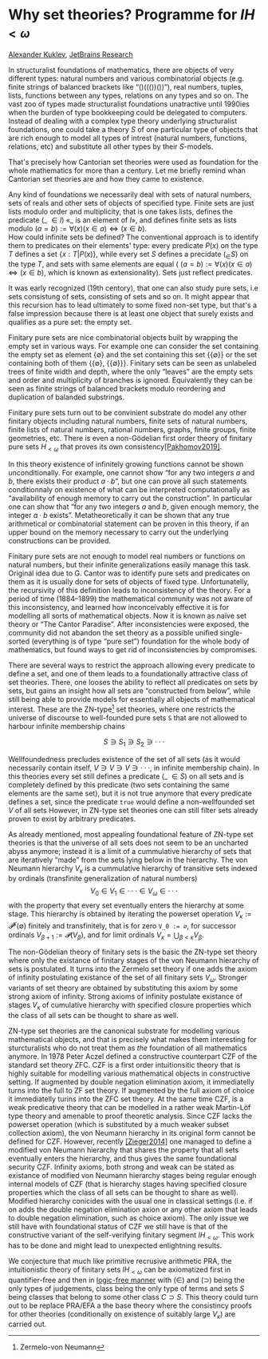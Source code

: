 Why set theories? Programme for $IH_{<ω}$
=========================================

[author]: mailto:a@kuklev.com "Alexander Kuklev, JetBrains Research"
[Alexander Kuklev](mailto:a@kuklev.com), [JetBrains Research](https://research.jetbrains.org/researchers/alexander.kuklev/)

In structuralist foundations of mathematics, there are objects of very different types:
natural numbers and various combinatorial objects (e.g. finite strings of balanced brackets like
“()((())())”), real numbers, tuples, lists, functions between any types, relations on any types
and so on. The vast zoo of types made structuralist foundations unatractive until 1990ies when
the burden of type bookkeeping could be delegated to computers. Instead of dealing with a complex
type theory underlying structuralist foundations, one could take a theory $S$ of one particular
type of objects that are rich enough to model all types of intrest (natural numbers, functions,
relations, etc) and substitute all other types by their $S$-models.

That's precisely how Cantorian set theories were used as foundation for the whole mathematics
for more than a century. Let me briefly remind whan Cantorian set theories are and how they
came to existence.

Any kind of foundations we necessarily deal with sets of natural numbers, sets of reals and other
sets of objects of specified type. Finite sets are just lists modulo order and multiplicity, that
is one takes lists, defines the predicate (_ $∈ l$) «_ is an element of $l$», and defines finite
sets as lists modulo $(a = b) := ∀(x) (x ∈ a) ⇔ (x ∈ b)$.  
How could infinite sets be defined? The conventional approach is to identify them to predicates on
their elements' type: every predicate $P(x)$ on the type $T$ defines a set $\{x : T | P(x) \}$, while
every set $S$ defines a precidate $(_ ∈ S)$ on the type $T$, and sets with same elements are equal
( $(a = b) := ∀(x) (x ∈ a) ⇔ (x ∈ b)$, which is known as extensionality). Sets just reflect predicates.

It was early recognized (19th centory), that one can also study pure sets, i.e sets
consistung of sets, consisting of sets and so on. It might appear that this recursion has
to lead ultimately to some fixed non-set type, but that's a false impression because there is
at least one object that surely exists and qualifies as a pure set: the empty set.

Finitary pure sets are nice combinatorial objects built by wrapping the empty set in various
ways. For example one can consider the set containing the empty set as element {∅} and the
set containing this set {{∅}} or the set containing both of them {{∅}, {{∅}}}. Finitary
sets can be seen as unlabeled trees of finite width and depth, where the only “leaves” are
the empty sets and order and multiplicity of branches is ignored. Equivalently they can be
seen as finite strings of balanced brackets modulo reordering and duplication of balanded
substrings.

Finitary pure sets turn out to be convinient substrate do model any other finitary objects
including natural numbers, finite sets of natural numbers, finite lists of natural numbers,
rational numbers, graphs, finite groups, finite geometries, etc. There is even a non-Gödelian
first order theory of finitary pure sets $H_{<ω}$ that proves its own consistency[[Pakhomov2019]](https://arxiv.org/abs/1907.00877).

In this theory existence of infinitely growing functions cannot be shown unconditionally. For
example, one cannot show “for any two integers $a$ and $b$, there exists their product $a · b$”,
but one can prove all such statements conditionnaly on existence of what can be interpreted
computationally as “availability of enough memory to carry out the construction”. In particular
one can show that “for any two integers $a$ and $b$, given enough memory, the integer $a · b$
exists”. Metatheoretically it can be shown that any true arithmetical or combinatorial statement
can be proven in this theory, if an upper bound on the memory necessary to carry out the
underlying constructions can be provided.

Finitary pure sets are not enough to model real numbers or functions on natural numbers, but
their infinite generalizations easily manage this task. Original idea due to G. Cantor was to
identify pure sets and predicates on them as it is usually done for sets of objects of fixed
type. Unfortunatelly, the recursivity of this definition leads to inconsistency of the theory.
For a period of time (1884–1899) the mathematical community was not aware of this inconsistency,
and learned how inconceivably effective it is for modelling all sorts of mathematical objects.
Now it is known as naïve set theory or “The Cantor Paradise”. After inconsistencies were exposed,
the community did not abandon the set theory as a possible unified single-sorted (everything is
of type “pure set”) foundation for the whole body of mathematics, but found ways to get rid of
inconsistencies by compromises.

There are several ways to restrict the approach allowing every predicate to define a set, and
one of them leads to a foundationally attractive class of set theories. There, one looses the
ability to reflect all predicates on sets by sets, but gains an insight how all sets are
“constructed from below”, while still being able to provide models for essentially all objects
of mathematical interest. These are the ZN-type[^1] set theories, where one restricts the universe of
discourse to well-founded pure sets `S` that are not allowed to harbour infinite membership chains

$$S ∋ S_1 ∋ S_2 ∋ ···$$

[^1]: Zermelo-von Neumann

Wellfoundedness precludes existence of the set of all sets (as it would necessarily contain
itself, $V ∋ V ∋ V ∋ ···$, in infinite membership chain). In this theories every set still
defines a predicate (_ $∈ S$) on all sets and is completely defined by this predicate (two sets
containing the same elements are the same set), but it is not true anymore that every predicate
defines a set, since the predicate `true` would define a non-wellfounded set $V$ of all sets
However, in ZN-type set theories one can still filter sets already proven to exist by arbitrary
predicates.

As already mentioned, most appealing foundational feature of ZN-type set theories is that the
universe of all sets does not seem to be an uncharted abyss anymore; instead it is a limit of
a cummulative hierarchy of sets that are iteratively “made” from the sets lying below in the
hierarchy. The von Neumann hierarchy $V_κ$ is a cummulative hierarchy of transitive sets indexed
by ordinals (transfinite generalization of natural numbers)
$$V_0 ∈ V_1 ∈ ··· ∈ V_ω ∈ ···$$
with the property that every set eventually enters the hierarchy at some stage. This hierarchy is
obtained by iterating the powerset operation $V_κ := 𝓟^κ(∅)$ finitely and transfinitely, that is
for zero `V_0 := ∅`, for successor ordinals $V_{β + 1} := 𝓟(V_β)$, and for limit ordinals
$V_κ = ⋃_{β < κ} V_β$.

The non-Gödelian theory of finitary sets is the basic the ZN-type set theory where only the
existance of finitary stages of the von Neumann hierarchy of sets is postulated. It turns
into the Zermelo set theory if one adds the axiom of infinity postulating existance of the
set of all finitary sets $V_ω$. Stronger variants of set theory are obtained by substituting
this axiom by some strong axiom of infinity. Strong axioms of infinity postulate existance
of stages $V_κ$ of cumulative hierarchy with specified closure properties which the class of
all sets can be thought to share as well.

ZN-type set theories are the canonical substrate for modelling various mathematical objects,
and that is precisely what makes them interesting for sturcturalists who do not treat them
as _the_ foundation of all mathematics anymore. In 1978 Peter Aczel defined a constructive
counterpart CZF of the standard set theory ZFC. CZF is a first order intuitionsitic theory that is
highly suitable for modelling various mathematical objects in constructive setting. If
augmented by double negation elimination axiom, it immediatelly turns into the full to ZF
set theory. If augmented by the full axiom of choice it immediatelly turins into the ZFC
set theory. At the same time CZF, is a weak predicative theory that can be modelled in
a rather weak Martin-Löf type theory and amenable to proof theoretic analysis. Since CZF
lacks the powerset operation (which is substituted by a much weaker subset collection
axiom), the von Neumann hierarchy in its original form cannot be defined for CZF. However,
recently [[Zieger2014]](https://core.ac.uk/download/pdf/30267838.pdf) one managed to define
a modified von Neumann hierarchy that shares the property that all sets eventually enters
the hierarchy, and thus gives the same foundational security CZF. Infinity axioms, both
strong and weak can be stated as existance of modified von Neumann hierarchy stages being
regular enough internal models of CZF (that is hierarchy stages having specified closure
properties which the class of all sets can be thought to share as well). Modified hierarchy
conicides with the usual one in classical settings (i.e. if on adds the double negation
elimination axion or any other axiom that leads to double negation elimination, such as
choice axiom). The only issue we still have with foundational status of CZF we still have
is that of the constructive variant of the self-verifying finitary segment $IH_{<ω}$.
This work has to be done and might lead to unexpected enlightning results.

We conjecture that much like primitive recrusive arithmetic PRA, the intuitionistic theory
of finitary sets $IH_{<ω}$ can be axiomatized first in quantifier-free and then in
[logic-free manner](https://en.wikipedia.org/wiki/Primitive_recursive_arithmetic#Logic-free_calculus)
with (∈) and (⊃) being the only types of judgements, class being the only type of terms
and sets $S$ being classes that belong to some other class $C ⊃ S$. This theory could turn
out to be replace PRA/EFA a the base theory where the consistincy proofs for other theories
(conditionally on existence of suitably large $V_κ$) are carried out.
